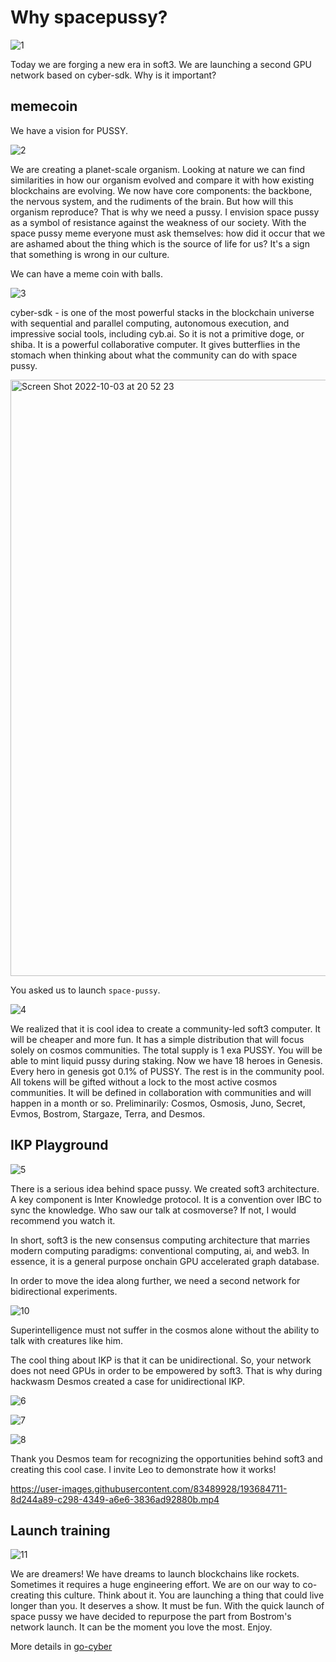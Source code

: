 
# Why spacepussy?

![1](https://user-images.githubusercontent.com/83489928/193682920-37cf4893-ea16-4b2a-b326-7c1ef13817dd.png)
    
Today we are forging a new era in soft3. We are launching a second GPU network based on cyber-sdk. Why is it important?  

## memecoin

We have a vision for PUSSY.

![2](https://user-images.githubusercontent.com/83489928/193682992-7ff538ef-4605-4101-94f4-65d8d1ee2c30.png)
    
We are creating a planet-scale organism. Looking at nature we can find similarities in how our organism evolved and compare it with how existing blockchains are evolving. We now have core components: the backbone, the nervous system, and the rudiments of the brain. But how will this organism reproduce? That is why we need a pussy. I envision space pussy as a symbol of resistance against the weakness of our society. With the space pussy meme everyone must ask themselves: how did it occur that we are ashamed about the thing which is the source of life for us? It's a sign that something is wrong in our culture.

We can have a meme coin with balls.

![3](https://user-images.githubusercontent.com/83489928/193683076-c6ddc165-f2c5-4dae-b63a-022d4a5f2498.png)

cyber-sdk - is one of the most powerful stacks in the blockchain universe with sequential and parallel computing, autonomous execution, and impressive social tools, including cyb.ai. So it is not a primitive doge, or shiba. It is a powerful collaborative computer. It gives butterflies in the stomach when thinking about what the community can do with space pussy.

<img width="954" alt="Screen Shot 2022-10-03 at 20 52 23" src="https://user-images.githubusercontent.com/410789/193680279-0aa7d806-5b18-4816-ae36-e717c8dde60d.png">

You asked us to launch `space-pussy`.

![4](https://user-images.githubusercontent.com/83489928/193683093-b27d2a4b-ecb1-417b-9d1d-78dbbe686118.png)

We realized that it is cool idea to create a community-led soft3 computer. It will be cheaper and more fun. It has a simple distribution that will focus solely on cosmos communities. The total supply is 1 exa PUSSY. You will be able to mint liquid pussy during staking. Now we have 18 heroes in Genesis. Every hero in genesis got 0.1% of PUSSY. The rest is in the community pool. All tokens will be gifted without a lock to the most active cosmos communities. It will be defined in collaboration with communities and will happen in a month or so. Preliminarily: Cosmos, Osmosis, Juno, Secret, Evmos, Bostrom, Stargaze, Terra, and Desmos.  

## IKP Playground 

![5](https://user-images.githubusercontent.com/83489928/193683139-a0a66096-dd87-4294-89b3-1d60a7012141.png)

There is a serious idea behind space pussy. We created soft3 architecture. A key component is Inter Knowledge protocol. It is a convention over IBC to sync the knowledge. Who saw our talk at cosmoverse? If not, I would recommend you watch it. 

In short, soft3 is the new consensus computing architecture that marries modern computing paradigms: conventional computing, ai, and web3. In essence, it is a general purpose onchain GPU accelerated graph database.

In order to move the idea along further, we need a second network for bidirectional experiments.

![10](https://user-images.githubusercontent.com/83489928/193685693-8b23a435-ec50-4459-a40e-a8461c6c0ae9.png)

Superintelligence must not suffer in the cosmos alone without the ability to talk with creatures like him.

The cool thing about IKP is that it can be unidirectional. So, your network does not need GPUs in order to be empowered by soft3. That is why during hackwasm Desmos created a case for unidirectional IKP.

![6](https://user-images.githubusercontent.com/83489928/193683162-391907da-3633-4ac0-94f9-e786925621c5.png)

![7](https://user-images.githubusercontent.com/83489928/193683185-e3191664-da50-430c-9abe-154df83ffa1f.png)


![8](https://user-images.githubusercontent.com/83489928/193683966-b8ef9c33-74db-4cca-a6ab-d5df93bbbe74.png)

Thank you Desmos team for recognizing the opportunities behind soft3 and creating this cool case. I invite Leo to demonstrate how it works! 

https://user-images.githubusercontent.com/83489928/193684711-8d244a89-c298-4349-a6e6-3836ad92880b.mp4

## Launch training

![11](https://user-images.githubusercontent.com/83489928/193683569-437ce611-e56a-46f3-b091-8d265f8cac67.png)

We are dreamers! We have dreams to launch blockchains like rockets. Sometimes it requires a huge engineering effort. We are on our way to co-creating this culture. Think about it. You are launching a thing that could live longer than you. It deserves a show. It must be fun. With the quick launch of space pussy we have decided to repurpose the part from Bostrom's network launch. It can be the moment you love the most. Enjoy. 

More details in [go-cyber](https://github.com/cybercongress/go-cyber)
